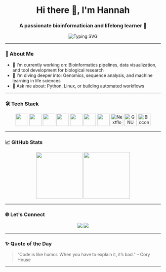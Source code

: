<h1 align="center">Hi there 👋, I'm Hannah</h1>
<h3 align="center">A passionate bioinformatician and lifelong learner 🚀</h3>

<p align="center">
  <img src="https://readme-typing-svg.demolab.com?font=Fira+Code&size=24&pause=1000&color=F7941D&center=true&vCenter=true&width=435&lines=Welcome+to+my+GitHub!;Building+cool+things+with+code.;Let%27s+collaborate+%F0%9F%9A%80" alt="Typing SVG" />
</p>

---

### 🧬 About Me

- 🔭 I’m currently working on: Bioinformatics pipelines, data visualization, and tool development for biological research  
- 🌱 I’m diving deeper into: Genomics, sequence analysis, and machine learning in life sciences  
- 💬 Ask me about: Python, Linux, or building automated workflows  

---

### 🛠️ Tech Stack

<div align="center">
  <img src="https://cdn.jsdelivr.net/gh/devicons/devicon/icons/python/python-original.svg" height="40" />
  <img src="https://cdn.jsdelivr.net/gh/devicons/devicon/icons/javascript/javascript-original.svg" height="40" />
  <img src="https://cdn.jsdelivr.net/gh/devicons/devicon/icons/nodejs/nodejs-original.svg" height="40" />
  <img src="https://cdn.jsdelivr.net/gh/devicons/devicon/icons/docker/docker-original.svg" height="40" />
  <img src="https://cdn.jsdelivr.net/gh/devicons/devicon/icons/git/git-original.svg" height="40" />
  <img src="https://cdn.jsdelivr.net/gh/devicons/devicon/icons/r/r-original.svg" height="40" />
  <img src="https://cdn.jsdelivr.net/gh/devicons/devicon/icons/bash/bash-original.svg" height="40" />
  <img src="https://www.vectorlogo.zone/logos/nextflow_io/nextflow_io-icon.svg" height="40" alt="Nextflow" />
  <img src="https://upload.wikimedia.org/wikipedia/commons/thumb/3/3f/Logo_GNU.svg/1200px-Logo_GNU.svg.png" height="40" alt="GNU tools" />
  <img src="https://avatars.githubusercontent.com/u/16373561?s=200&v=4" height="40" alt="Bioconda" />
</div>

---

### 📈 GitHub Stats

<p align="center">
  <img src="https://github-readme-stats.vercel.app/api?username=BowerH&show_icons=true&theme=radical" height="150" />
  <img src="https://github-readme-stats.vercel.app/api/top-langs/?username=BowerH&layout=compact&theme=radical" height="150" />
</p>

---

### 🌐 Let's Connect

<p align="center">
  <a href="https://www.linkedin.com/in/hannah-bower-48664a197"><img src="https://img.shields.io/badge/LinkedIn-0A66C2?style=for-the-badge&logo=linkedin&logoColor=white" /></a>
  <a href="mailto:hbower6@gatech.edu"><img src="https://img.shields.io/badge/Email-D14836?style=for-the-badge&logo=gmail&logoColor=white" /></a>
</p>

---

### ✨ Quote of the Day

> “Code is like humor. When you have to explain it, it’s bad.” – Cory House

---

<!-- More sections like Blog, Projects, or YouTube can go here -->

